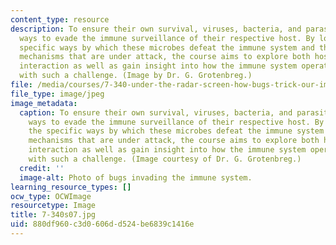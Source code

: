 ```yaml
---
content_type: resource
description: To ensure their own survival, viruses, bacteria, and parasites have devised
  ways to evade the immune surveillance of their respective host. By looking at the
  specific ways by which these microbes defeat the immune system and the molecular
  mechanisms that are under attack, the course aims to explore both host-pathogen
  interaction as well as gain insight into how the immune system operates when faced
  with such a challenge. (Image by Dr. G. Grotenbreg.)
file: /media/courses/7-340-under-the-radar-screen-how-bugs-trick-our-immune-defenses-spring-2007/880df960c3d0606dd524be6839c1416e_7-340s07.jpg
file_type: image/jpeg
image_metadata:
  caption: To ensure their own survival, viruses, bacteria, and parasites have devised
    ways to evade the immune surveillance of their respective host. By looking at
    the specific ways by which these microbes defeat the immune system and the molecular
    mechanisms that are under attack, the course aims to explore both host-pathogen
    interaction as well as gain insight into how the immune system operates when faced
    with such a challenge. (Image courtesy of Dr. G. Grotenbreg.)
  credit: ''
  image-alt: Photo of bugs invading the immune system.
learning_resource_types: []
ocw_type: OCWImage
resourcetype: Image
title: 7-340s07.jpg
uid: 880df960-c3d0-606d-d524-be6839c1416e
---
```

